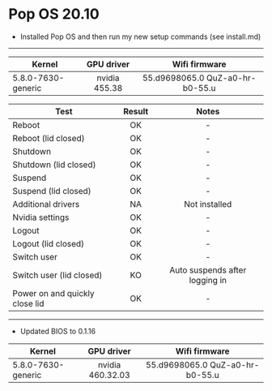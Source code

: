 # Pop OS 20.10

- Installed Pop OS and then run my new setup commands (see install.md)

---

| Kernel              | GPU driver       | Wifi firmware                   |
| ------------------- |:----------------:|:-------------------------------:|
| 5.8.0-7630-generic  | nvidia 455.38    | 55.d9698065.0 QuZ-a0-hr-b0-55.u |

| Test                           | Result        | Notes                                                 |
| ------------------------------ |:-------------:|:-----------------------------------------------------:|
| Reboot                         | OK            | -                                                     |
| Reboot (lid closed)            | OK            | -                                                     |
| Shutdown                       | OK            | -                                                     |
| Shutdown (lid closed)          | OK            | -                                                     |
| Suspend                        | OK            | -                                                     |
| Suspend (lid closed)           | OK            | -                                                     |
| Additional drivers             | NA            | Not installed                                         |
| Nvidia settings                | OK            | -                                                     |
| Logout                         | OK            | -                                                     |
| Logout (lid closed)            | OK            | -                                                     |
| Switch user                    | OK            | -                                                     |
| Switch user (lid closed)       | KO            | Auto suspends after logging in                        |
| Power on and quickly close lid | OK            | -                                                     |

---

- Updated BIOS to 0.1.16

| Kernel              | GPU driver       | Wifi firmware                   |
| ------------------- |:----------------:|:-------------------------------:|
| 5.8.0-7630-generic  | nvidia 460.32.03 | 55.d9698065.0 QuZ-a0-hr-b0-55.u |

